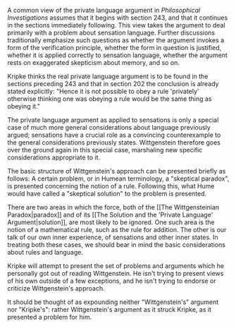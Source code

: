 
A common view of the private language argument in *Philosophical Investigations* assumes that it begins with section 243, and that it continues in the sections immediately following. This view takes the argument to deal primarily with a problem about sensation language. Further discussions traditionally emphasize such questions as whether the argument invokes a form of the verification principle, whether the form in question is justified, whether it is applied correctly to sensation language, whether the argument rests on exaggerated skepticism about memory, and so on.

Kripke thinks the real private language argument is to be found in the sections preceding 243 and that in section 202 the conclusion is already stated explicitly: "Hence it is not possible to obey a rule 'privately' otherwise thinking one was obeying a rule would be the same thing as obeying it."

The private language argument as applied to sensations is only a special case of much more general considerations about language previously argued; sensations have a crucial role as a convincing counterexample to the general considerations previously states. Wittgenstein therefore goes over the ground again in this special case, marshaling new specific considerations appropriate to it.

The basic structure of Wittgenstein's approach can be presented briefly as follows: A certain problem, or in Humean terminology, a "skeptical paradox", is presented concerning the notion of a rule. Following this, what Hume would have called a "skeptical solution" to the problem is presented.

There are two areas in which the force, both of the [[The Wittgensteinian Paradox|paradox]] and of its [[The Solution and the 'Private Language' Argument|solution]], are most likely to be ignored. One such area is the notion of a mathematical rule, such as the rule for addition. The other is our talk of our own inner experience, of sensations and other inner states. In treating both these cases, we should bear in mind the basic considerations about rules and language.

Kripke will attempt to present the set of problems and arguments which he personally got out of reading Wittgenstein. He isn't trying to present views of his own outside of a few exceptions, and he isn't trying to endorse or criticize Wittgenstein's approach.

It should be thought of as expounding neither "Wittgenstein's" argument nor "Kripke's": rather Wittgenstein's argument as it struck Kripke, as it presented a problem for him.

